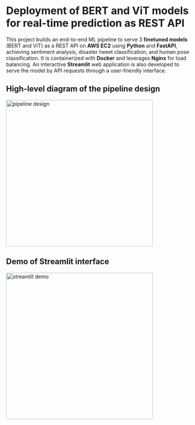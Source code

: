 # Deployment of BERT and ViT models for real-time prediction as REST API

This project builds an end-to-end ML pipeline to serve 3 **finetuned models** (BERT and ViT) as a REST API on **AWS EC2** using **Python** and **FastAPI**, achieving sentiment analysis, disaster tweet classification, and human pose classification. It is containerized with **Docker** and leverages **Nginx** for load balancing. An interactive **Streamlit** web application is also developed to serve the model by API requests through a user-friendly interface. 

## High-level diagram of the pipeline design 

<img src="https://github.com/user-attachments/assets/8842f732-c12c-4ce7-9e2f-5109e44a3007" alt="pipeline design" width=400/>

## Demo of Streamlit interface

<img src="https://github.com/user-attachments/assets/de4baeaa-0025-4e26-b519-ca15e5620b4a" alt="streamlit demo" width=400/>
